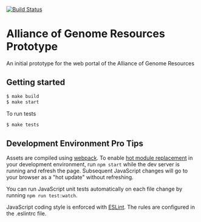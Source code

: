 [![Build Status](https://travis-ci.org/alliance-genome/agr_prototype.svg?branch=master)](https://travis-ci.org/alliance-genome/agr_prototype)

# Alliance of Genome Resources Prototype
An initial prototype for the web portal of the Alliance of Genome Resources

## Getting started
```bash
$ make build
$ make start
```

To run tests

```bash
$ make tests
```

## Development Environment Pro Tips
Assets are compiled using [webpack](https://webpack.github.io/).  To enable [hot module replacement](https://webpack.github.io/docs/hot-module-replacement.html) in your development environment, run `npm start` while the dev server is running and refresh the page.  Subsequent JavaScript changes will go to your browser as a "hot update" without refreshing.

You can run JavaScript unit tests automatically on each file change by running `npm run test:watch`.

JavaScript coding style is enforced with [ESLint](http://eslint.org/).  The rules are configured in the .eslintrc file.
